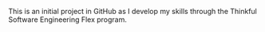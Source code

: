 This is an initial project in GitHub as I develop my skills through the Thinkful Software Engineering Flex program.
